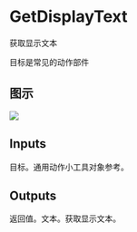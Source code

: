 # GetDisplayText

获取显示文本

目标是常见的动作部件

## 图示

![]($-20221218-18201364.png)

## Inputs

目标。通用动作小工具对象参考。 

## Outputs

返回值。文本。获取显示文本。
